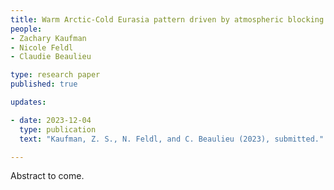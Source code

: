 ```yaml
---
title: Warm Arctic-Cold Eurasia pattern driven by atmospheric blocking in models and observations 
people:
- Zachary Kaufman 
- Nicole Feldl
- Claudie Beaulieu

type: research paper
published: true

updates:

- date: 2023-12-04
  type: publication
  text: "Kaufman, Z. S., N. Feldl, and C. Beaulieu (2023), submitted."

---
```


Abstract to come.
